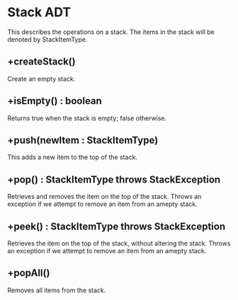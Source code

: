 # Stack ADT
This describes the operations on a stack. The items in the stack will be denoted by StackItemType. 

## +createStack()
Create an empty stack. 

## +isEmpty() : boolean 
Returns true when the stack is empty; false otherwise. 

## +push(newItem : StackItemType)
This adds a new item to the top of the stack. 

## +pop() : StackItemType throws StackException
Retrieves and removes the item on the top of the stack. Throws an exception if we attempt to remove an item from an amepty stack.  

## +peek() : StackItemType throws StackException
Retrieves the item on the top of the stack, without altering the stack. Throws an exception if we attempt to remove an item from an amepty stack.

## +popAll() 
Removes all items from the stack. 

